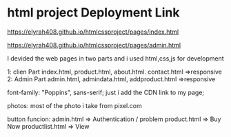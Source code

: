 # html project Deployment Link
https://elyrah408.github.io/htmlcssproject/pages/index.html

https://elyrah408.github.io/htmlcssproject/pages/admin.html


I devided the web pages in two parts  and i used html,css,js for development

1: clien Part index.html, product.html, about.html. contact.html =>responsive
2: Admin Part admin.html, admindata.html, addproduct.html =>responsive

font-family: "Poppins", sans-serif;
just i add the CDN link to my page;

photos:
most of the photo i take from pixel.com


button funcion:
admin.html   => Authentication / problem
product.html  => Buy Now
productlist.html  => View




